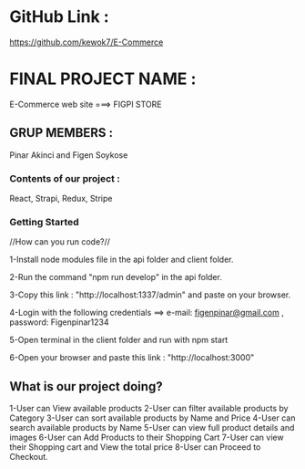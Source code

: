 # GitHub Link :
https://github.com/kewok7/E-Commerce

# FINAL PROJECT NAME :

E-Commerce web site ===> FIGPI STORE

## GRUP MEMBERS :

Pinar Akinci and Figen Soykose

### Contents of our project :

React, Strapi, Redux, Stripe

### Getting Started

//How can you run code?//

1-Install node modules file in the api folder and client folder.

2-Run the command "npm run develop" in the api folder.

3-Copy this link : "http://localhost:1337/admin" and paste on your browser.

4-Login with the following credentials ==>
e-mail: figenpinar@gmail.com ,
password: Figenpinar1234

5-Open terminal in the client folder and run with npm start

6-Open your browser and paste this link : "http://localhost:3000"

## What is our project doing?

1-User can View available products
2-User can filter available products by Category
3-User can sort available products by Name and Price
4-User can search available products by Name
5-User can view full product details and images
6-User can Add Products to their Shopping Cart
7-User can view their Shopping cart and View the total price
8-User can Proceed to Checkout.
